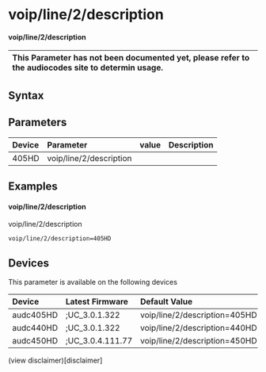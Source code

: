 ﻿---
description: voip/line/2/description
search: false
---

# voip/line/2/description

#### voip/line/2/description


| This Parameter has not been documented yet, please refer to the audiocodes site to determin usage.  | 
| :--- |

## Syntax

## Parameters
|Device|Parameter|value|Description|
|:---|:---|:---|:---|
| 405HD | voip/line/2/description |  |  |

## Examples
#### voip/line/2/description

voip/line/2/description

```
voip/line/2/description=405HD
```

## Devices
This parameter is available on the following devices

| Device | Latest Firmware | Default Value |
|:---|:---|:---|
| audc405HD | ;UC_3.0.1.322 | voip/line/2/description=405HD 
| audc440HD | ;UC_3.0.1.322 | voip/line/2/description=440HD 
| audc450HD | ;UC_3.0.4.111.77 | voip/line/2/description=450HD 

(view disclaimer)[disclaimer]
